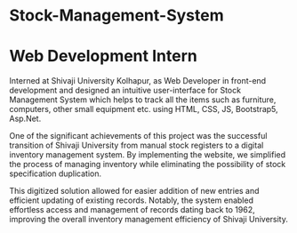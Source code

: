 # Stock-Management-System

# **Web Development Intern**
 Interned at Shivaji University Kolhapur, as Web Developer in front-end development and
designed an intuitive user-interface for Stock Management System which helps to track all
the items such as furniture, computers, other small equipment etc. using HTML, CSS, JS, Bootstrap5, Asp.Net.

One of the significant achievements of this project was the successful transition of Shivaji
University from manual stock registers to a digital inventory management system. By
implementing the website, we simplified the process of managing inventory while
eliminating the possibility of stock specification duplication.

This digitized solution allowed for easier addition of new entries and efficient updating of
existing records. Notably, the system enabled effortless access and management of records
dating back to 1962, improving the overall inventory management efficiency of Shivaji
University.
